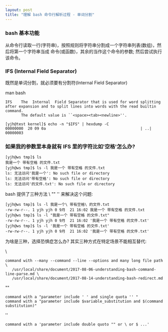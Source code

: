 ```yaml
---
layout: post
title: "理解 bash 命令行解析过程 - 单词分割"
---
```


### bash 基本功能
从命令行读取一行(字符串)，按照规则将字符串分割成一个字符串列表(数组)，然后将第一个字符串当成 命令(或函数)，其余的当作这个命令的参数; 然后尝试执行该命令。

### IFS (Internal  Field Separator)
既然是单词分割，就必须要有分割符(Internal  Field Separator)

man bash
```
IFS    The  Internal  Field Separator that is used for word splitting after expansion and to split lines into words with the read builtin command.
       The default value is ``<space><tab><newline>''.
```

```
[yjh@test kernel]$ echo -n "$IFS" | hexdump -C
00000000  20 09 0a                                          | ..|
00000003
```

### 如果我的参数里本身就有 IFS 里的字符比如'空格'怎么办?
```
[yjh@ws tmp]$ ls
我是一个 带有空格 的文件.txt
[yjh@ws tmp]$ ls -l 我是一个 带有空格 的文件.txt
ls: 无法访问'我是一个': No such file or directory
ls: 无法访问'带有空格': No such file or directory
ls: 无法访问'的文件.txt': No such file or directory
```

bash 提供了三种方法 \  ""  '' 来解决这个问题:
```
[yjh@ws tmp]$ ls -l 我是一个\ 带有空格\ 的文件.txt
-rw-rw-r--. 1 yjh yjh 0 9月  21 16:02 我是一个 带有空格 的文件.txt
[yjh@ws tmp]$ ls -l "我是一个 带有空格 的文件.txt"
-rw-rw-r--. 1 yjh yjh 0 9月  21 16:02 '我是一个 带有空格 的文件.txt'
[yjh@ws tmp]$ ls -l '我是一个 带有空格 的文件.txt'
-rw-rw-r--. 1 yjh yjh 0 9月  21 16:02 '我是一个 带有空格 的文件.txt'
```

为啥是三种，选择恐惧症怎么办? 其实三种方式在特定场景不能相互替代:

\\
```
command with --many --command --line --options and many long file path \
   /usr/local/share/document/2017-08-06-understanding-bash-command-line-parse.md \
   /usr/local/share/document/2017-08-14-understanding-bash-redirect.md
```

""
```
command with a "parameter include ' ' and single quota '' "
command with a "parameter include $variable_substitution and $(command substitution)"
```

''
```
command with a 'parameter include double quoto "" or \ or $ ...'
```
